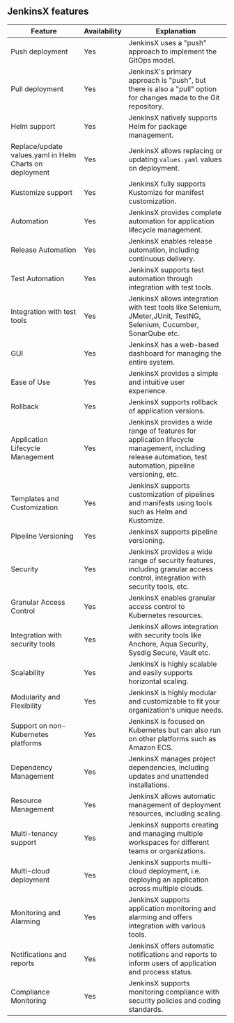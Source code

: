 ## JenkinsX features
| Feature | Availability | Explanation |
|-----|-----|-----|
| Push deployment | Yes | JenkinsX uses a "push" approach to implement the GitOps model.|
| Pull deployment | Yes | JenkinsX's primary approach is "push", but there is also a "pull" option for changes made to the Git repository.|
| Helm support | Yes | JenkinsX natively supports Helm for package management.|
| Replace/update values.yaml in Helm Charts on deployment|Yes|JenkinsX allows replacing or updating `values.yaml` values on deployment.|
| Kustomize support | Yes | JenkinsX fully supports Kustomize for manifest customization.|
| Automation | Yes | JenkinsX provides complete automation for application lifecycle management.|
| Release Automation | Yes | JenkinsX enables release automation, including continuous delivery.|
| Test Automation | Yes | JenkinsX supports test automation through integration with test tools.|
| Integration with test tools| Yes | JenkinsX allows integration with test tools like Selenium, JMeter,JUnit, TestNG, Selenium, Cucumber, SonarQube etc.|
| GUI|Yes|JenkinsX has a web-based dashboard for managing the entire system.|
| Ease of Use | Yes | JenkinsX provides a simple and intuitive user experience.|
| Rollback | Yes | JenkinsX supports rollback of application versions.|
| Application Lifecycle Management | Yes | JenkinsX provides a wide range of features for application lifecycle management, including release automation, test automation, pipeline versioning, etc.|
| Templates and Customization | Yes | JenkinsX supports customization of pipelines and manifests using tools such as Helm and Kustomize.|
| Pipeline Versioning | Yes | JenkinsX supports pipeline versioning.|
| Security | Yes | JenkinsX provides a wide range of security features, including granular access control, integration with security tools, etc. |
| Granular Access Control | Yes | JenkinsX enables granular access control to Kubernetes resources.|
| Integration with security tools | Yes | JenkinsX allows integration with security tools like Anchore, Aqua Security, Sysdig Secure, Vault etc.|
| Scalability | Yes | JenkinsX is highly scalable and easily supports horizontal scaling.|
| Modularity and Flexibility | Yes | JenkinsX is highly modular and customizable to fit your organization's unique needs.|
| Support on non-Kubernetes platforms | Yes | JenkinsX is focused on Kubernetes but can also run on other platforms such as Amazon ECS.|
| Dependency Management |Yes | JenkinsX manages project dependencies, including updates and unattended installations.|
| Resource Management | Yes | JenkinsX allows automatic management of deployment resources, including scaling.|
| Multi-tenancy support |Yes | JenkinsX supports creating and managing multiple workspaces for different teams or organizations.|
| Multi-cloud deployment |Yes | JenkinsX supports multi-cloud deployment, i.e. deploying an application across multiple clouds.|
| Monitoring and Alarming | Yes | JenkinsX supports application monitoring and alarming and offers integration with various tools.|
| Notifications and reports |Yes| JenkinsX offers automatic notifications and reports to inform users of application and process status.|
| Compliance Monitoring | Yes | JenkinsX supports monitoring compliance with security policies and coding standards.|
